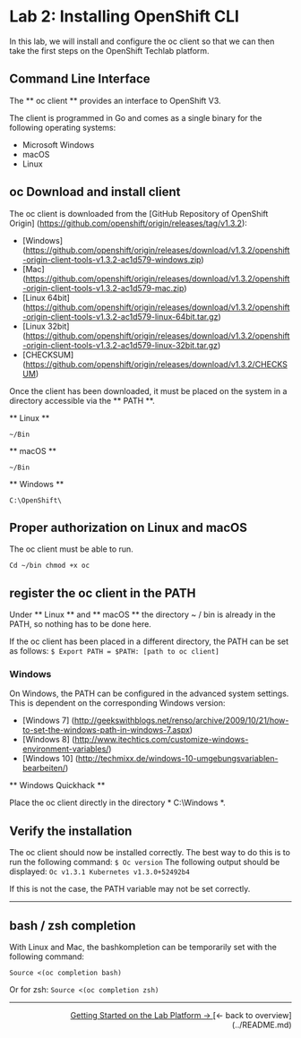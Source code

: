 # Lab 2: Installing OpenShift CLI

In this lab, we will install and configure the oc client so that we can then take the first steps on the OpenShift Techlab platform.

## Command Line Interface

The ** oc client ** provides an interface to OpenShift V3.

The client is programmed in Go and comes as a single binary for the following operating systems:

- Microsoft Windows
- macOS
- Linux


## oc Download and install client

The oc client is downloaded from the [GitHub Repository of OpenShift Origin] (https://github.com/openshift/origin/releases/tag/v1.3.2):

* [Windows] (https://github.com/openshift/origin/releases/download/v1.3.2/openshift-origin-client-tools-v1.3.2-ac1d579-windows.zip)
* [Mac] (https://github.com/openshift/origin/releases/download/v1.3.2/openshift-origin-client-tools-v1.3.2-ac1d579-mac.zip)
* [Linux 64bit] (https://github.com/openshift/origin/releases/download/v1.3.2/openshift-origin-client-tools-v1.3.2-ac1d579-linux-64bit.tar.gz)
* [Linux 32bit] (https://github.com/openshift/origin/releases/download/v1.3.2/openshift-origin-client-tools-v1.3.2-ac1d579-linux-32bit.tar.gz)
* [CHECKSUM] (https://github.com/openshift/origin/releases/download/v1.3.2/CHECKSUM)

Once the client has been downloaded, it must be placed on the system in a directory accessible via the ** PATH **.

** Linux **

``
~/Bin
``

** macOS **

``
~/Bin
``

** Windows **

``
C:\OpenShift\
``

## Proper authorization on Linux and macOS

The oc client must be able to run.

``
Cd ~/bin
chmod +x oc
``

## register the oc client in the PATH

Under ** Linux ** and ** macOS ** the directory ~ / bin is already in the PATH, so nothing has to be done here.

If the oc client has been placed in a different directory, the PATH can be set as follows:
``
$ Export PATH = $PATH: [path to oc client]
``

### Windows

On Windows, the PATH can be configured in the advanced system settings. This is dependent on the corresponding Windows version:

- [Windows 7] (http://geekswithblogs.net/renso/archive/2009/10/21/how-to-set-the-windows-path-in-windows-7.aspx)
- [Windows 8] (http://www.itechtics.com/customize-windows-environment-variables/)
- [Windows 10] (http://techmixx.de/windows-10-umgebungsvariablen-bearbeiten/)

** Windows Quickhack **

Place the oc client directly in the directory * C:\Windows *.


## Verify the installation

The oc client should now be installed correctly. The best way to do this is to run the following command:
``
$ Oc version
``
The following output should be displayed:
``
Oc v1.3.1
Kubernetes v1.3.0+52492b4
``

If this is not the case, the PATH variable may not be set correctly.

---

## bash / zsh completion

With Linux and Mac, the bashkompletion can be temporarily set with the following command:

``
Source <(oc completion bash)
``

Or for zsh:
``
Source <(oc completion zsh)
``

---



<P width = "100px" align = "right"> <a href="03_first_steps.md"> Getting Started on the Lab Platform → </a> </ p>
[← back to overview] (../README.md)
